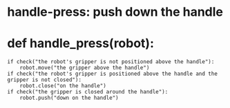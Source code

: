 # handle-press: push down the handle
# def handle_press(robot):
    if check("the robot's gripper is not positioned above the handle"):
        robot.move("the gripper above the handle")
    if check("the robot's gripper is positioned above the handle and the gripper is not closed"):
        robot.close("on the handle")
    if check("the gripper is closed around the handle"):
        robot.push("down on the handle")